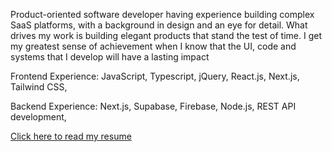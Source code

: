 Product-oriented software developer having experience building complex SaaS platforms, with a background in design and an eye for detail. What drives my work is 
building elegant products that stand the test of time. I get my greatest sense of achievement when I know that the UI, code and systems that I develop will have a 
lasting impact

Frontend Experience: 
JavaScript, Typescript, jQuery, React.js, Next.js, Tailwind CSS, 

Backend Experience:
Next.js, Supabase, Firebase, Node.js, REST API development, 

[Click here to read my resume](https://archived.alkemyst.app/eric_suzuki_cv_2023.pdf)

<!--
**erikksuzuki/erikksuzuki** is a ✨ _special_ ✨ repository because its `README.md` (this file) appears on your GitHub profile.

Here are some ideas to get you started:

- 🔭 I’m currently working on ...
- 🌱 I’m currently learning ...
- 👯 I’m looking to collaborate on ...
- 🤔 I’m looking for help with ...
- 💬 Ask me about ...
- 📫 How to reach me: ...
- 😄 Pronouns: ...
- ⚡ Fun fact: ...
-->
